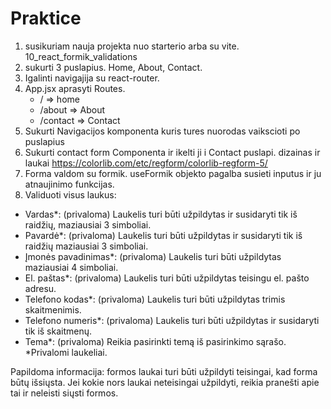 # Praktice

1. susikuriam nauja projekta nuo starterio arba su vite. 10_react_formik_validations
2. sukurti 3 puslapius. Home, About, Contact.
3. Igalinti navigajija su react-router.
4. App.jsx aprasyti Routes.
   - / => home
   - /about => About
   - /contact => Contact
5. Sukurti Navigacijos komponenta kuris tures nuorodas vaikscioti po puslapius
6. Sukurti contact form Componenta ir ikelti ji i Contact puslapi. dizainas ir laukai https://colorlib.com/etc/regform/colorlib-regform-5/
7. Forma valdom su formik. useFormik objekto pagalba susieti inputus ir ju atnaujinimo funkcijas.
8. Validuoti visus laukus:

- Vardas\*: (privaloma) Laukelis turi būti užpildytas ir susidaryti tik iš raidžių, maziausiai 3 simboliai.
- Pavardė\*: (privaloma) Laukelis turi būti užpildytas ir susidaryti tik iš raidžių maziausiai 3 simboliai.
- Įmonės pavadinimas\*: (privaloma) Laukelis turi būti užpildytas maziausiai 4 simboliai.
- El. paštas\*: (privaloma) Laukelis turi būti užpildytas teisingu el. pašto adresu.
- Telefono kodas\*: (privaloma) Laukelis turi būti užpildytas trimis skaitmenimis.
- Telefono numeris\*: (privaloma) Laukelis turi būti užpildytas ir susidaryti tik iš skaitmenų.
- Tema*: (privaloma) Reikia pasirinkti temą iš pasirinkimo sąrašo.
  *Privalomi laukeliai.

Papildoma informacija: formos laukai turi būti užpildyti teisingai, kad forma būtų išsiųsta. Jei kokie nors laukai neteisingai užpildyti, reikia pranešti apie tai ir neleisti siųsti formos.
